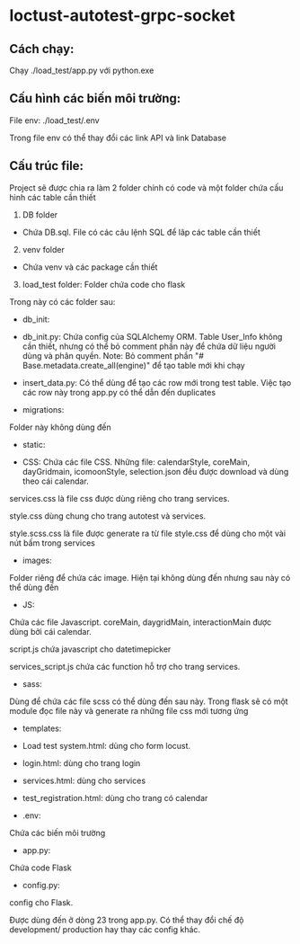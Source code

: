 # loctust-autotest-grpc-socket

## Cách chạy:

Chạy ./load_test/app.py với python.exe

## Cấu hình các biến môi trường:

File env: ./load_test/.env

Trong file env có thể thay đổi các link API và link Database

## Cấu trúc file:

Project sẽ được chia ra làm 2 folder chính có code và một folder chứa cấu hình các table cần thiết

1. DB folder

- Chứa DB.sql. File có các câu lệnh SQL để lâp các table cần thiết

2. venv folder

- Chứa venv và các package cần thiết

3. load_test folder: Folder chứa code cho flask

Trong này có các folder sau:

- db_init:

+ db_init.py: Chứa config của SQLAlchemy ORM. Table User_Info không cần thiết, nhưng có thể bỏ comment phần này để chứa dữ liệu người dùng và phân quyền. 
Note: Bỏ comment phần "# Base.metadata.create_all(engine)" để tạo table mới khi chạy

+ insert_data.py: Có thể dùng để tạo các row mới trong test table. Việc tạo các row này trong app.py có thể dẫn đến duplicates

- migrations:

Folder này không dùng đến

- static:

+ CSS:
Chứa các file CSS. Những file: calendarStyle, coreMain, dayGridmain, icomoonStyle, selection.json đều được download và dùng theo cái calendar. 

services.css là file css được dùng riêng cho trang services.

style.css dùng chung cho trang autotest và services.

style.scss.css là file được generate ra từ file style.css để dùng cho một vài nút bấm trong services

+ images:

Folder riêng để chứa các image. Hiện tại không dùng đến nhưng sau này có thể dùng đến

+ JS:

Chứa các file Javascript. coreMain, daygridMain, interactionMain được dùng bởi cái calendar. 

script.js chứa javascript cho datetimepicker

services_script.js chứa các function hỗ trợ cho trang services. 

+ sass:

Dùng để chứa các file scss có thể dùng đến sau này. Trong flask sẽ có một module đọc file này và generate ra những file css mới tương ứng 

- templates:

+ Load test system.html: dùng cho form locust. 

+ login.html: dùng cho trang login

+ services.html: dùng cho services

+ test_registration.html: dùng cho trang có calendar

- .env: 

Chứa các biến môi trường

- app.py:

Chứa code Flask

- config.py:

config cho Flask. 

Được dùng đến ở dòng 23 trong app.py. Có thể thay đổi chế độ development/ production hay thay các config khác.







